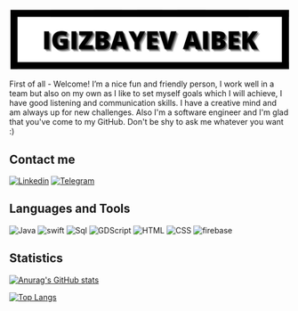 ![Header](https://github.com/itsmylifestyle/Itsmylifestyle/blob/main/assets/pa.jpg)

First of all - Welcome! I’m a nice fun and friendly person, I work well in a team but also on my own as I like to set myself goals which I will achieve, I have good listening and communication skills. I have a creative mind and am always up for new challenges. Also I'm a software engineer and I'm glad that you've come to my GitHub. Don't be shy to ask me whatever you want :)

## Contact me
[![Linkedin](https://img.shields.io/badge/-linkedin-white?style=for-the-badge&logo=linkedin&logoColor=blue)](https://www.linkedin.com/in/aibek-igizbayev-a95438234/)
[![Telegram](https://img.shields.io/badge/-telegram-white?style=for-the-badge&logo=telegram&logoColor=blue)](https://t.me/khandevy)


## Languages and Tools
![Java](https://img.shields.io/badge/-Java-green?style=for-the-badge&logo=Java&logoColor=red)
![swift](https://img.shields.io/badge/-swift-white?style=for-the-badge&logo=swift&logoColor=orange)
![Sql](https://img.shields.io/badge/-Sql-090909?style=for-the-badge&logo=mysql&logoColor=white)
![GDScript](https://img.shields.io/badge/-GDSCript-yellowgreen?style=for-the-badge&logo=python&logoColor=white)
![HTML](https://img.shields.io/badge/-HTML-orange?style=for-the-badge&logo=html5&logoColor=white)
![CSS](https://img.shields.io/badge/-css-blue?style=for-the-badge&logo=css3&logoColor=white)
![firebase](https://img.shields.io/badge/-firebase-lightgrey?style=for-the-badge&logo=firebase&logoColor=F8c52d)

## Statistics
[![Anurag's GitHub stats](https://github-readme-stats.vercel.app/api?username=itsmylifestyle&show_icons=true&theme=dark)](https://github.com/anuraghazra/github-readme-stats)

[![Top Langs](https://github-readme-stats.vercel.app/api/top-langs/?username=itsmylifestyle&show_icons=true&theme=dark)](https://github.com/anuraghazra/github-readme-stats)
